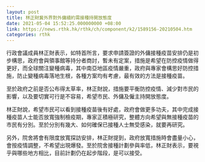 ```yaml
---
layout: post
title: 林正財冀外界對外傭續約需接種持開放態度
date: 2021-05-04 15:52:25.000000000 +08:00
link: https://news.rthk.hk/rthk/ch/component/k2/1589156-20210504.htm
categories: rthk
---
```


行政會議成員林正財表示，如特首所言，要求申請簽證的外傭接種疫苗安排仍是初步構思，政府會與領事館等持分者商討，暫未有定案，措施是希望在防控疫情做得更好，而全球關注變種病毒，其中南亞地區疫情嚴重，政府與專家會構思好防控措施，防止變種病毒落地生根，各種方案均有考慮，最有效的方法是接種疫苗。

至於政府之前是否公布得太草率，林正財說，措施要平衡防控疫情、減少對市民的影響，以及要切實可行是不容易，希望市民、外傭及僱主持開放態度。

林正財說，希望市民可以看到接種疫苗後有好處，政府會做更多功夫，其中完成接種疫苗人士能否放寬強制檢疫期，專家正積極研究，整體方向希望與無接種疫苗的市民有分別。至於分別有幾大、如何確保已接種人士無受感染，就要再研究。

另外，院舍將會有限度放寬探訪安排，林正財提到，政府放寬措施時會盡量小心，會按疫情調整，不希望出現爆發。至於院舍接種計劃參與率低，林正財表示，要視乎與哪些地方相比，目前計劃仍在起步階段，是可以接受。
